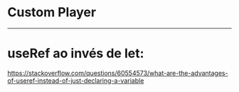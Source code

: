 # Custom Player


---

# useRef ao invés de let:

https://stackoverflow.com/questions/60554573/what-are-the-advantages-of-useref-instead-of-just-declaring-a-variable